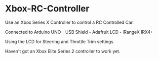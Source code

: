# Xbox-RC-Controller

Use an Xbox Series X Controller to control a RC Controlled Car. 

Connected to Arduino UNO - USB Shield - Adafruit LCD - iRangeX IRX4+

Using the LCD for Steering and Throttle Trim settings.


Haven't got an Xbox Elite Series 2 controller to work yet.
